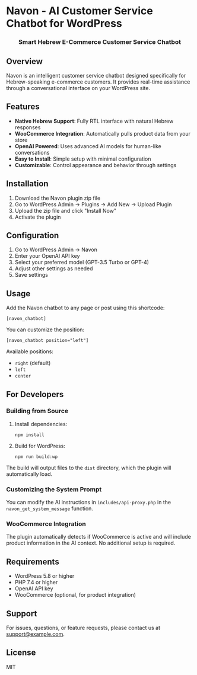 # Navon - AI Customer Service Chatbot for WordPress

<div align="center">
  <h3>Smart Hebrew E-Commerce Customer Service Chatbot</h3>
</div>

## Overview

Navon is an intelligent customer service chatbot designed specifically for Hebrew-speaking e-commerce customers. It provides real-time assistance through a conversational interface on your WordPress site.

## Features

-   **Native Hebrew Support**: Fully RTL interface with natural Hebrew responses
-   **WooCommerce Integration**: Automatically pulls product data from your store
-   **OpenAI Powered**: Uses advanced AI models for human-like conversations
-   **Easy to Install**: Simple setup with minimal configuration
-   **Customizable**: Control appearance and behavior through settings

## Installation

1. Download the Navon plugin zip file
2. Go to WordPress Admin → Plugins → Add New → Upload Plugin
3. Upload the zip file and click "Install Now"
4. Activate the plugin

## Configuration

1. Go to WordPress Admin → Navon
2. Enter your OpenAI API key
3. Select your preferred model (GPT-3.5 Turbo or GPT-4)
4. Adjust other settings as needed
5. Save settings

## Usage

Add the Navon chatbot to any page or post using this shortcode:

```
[navon_chatbot]
```

You can customize the position:

```
[navon_chatbot position="left"]
```

Available positions:

-   `right` (default)
-   `left`
-   `center`

## For Developers

### Building from Source

1. Install dependencies:

    ```
    npm install
    ```

2. Build for WordPress:
    ```
    npm run build:wp
    ```

The build will output files to the `dist` directory, which the plugin will automatically load.

### Customizing the System Prompt

You can modify the AI instructions in `includes/api-proxy.php` in the `navon_get_system_message` function.

### WooCommerce Integration

The plugin automatically detects if WooCommerce is active and will include product information in the AI context. No additional setup is required.

## Requirements

-   WordPress 5.8 or higher
-   PHP 7.4 or higher
-   OpenAI API key
-   WooCommerce (optional, for product integration)

## Support

For issues, questions, or feature requests, please contact us at [support@example.com](mailto:support@example.com).

## License

MIT

